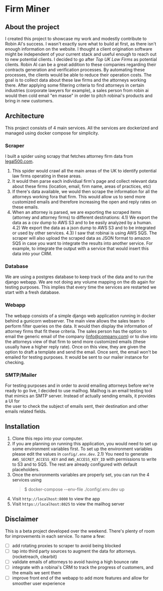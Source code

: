 # Firm Miner
## About the project
I created this project to showcase my work and modestly contribute to Robin AI's success. I wasn't exactly sure what
to build at first, as there isn't enough information on the website. I thought a client origination software might be
independent of your current stack and useful enough to reach out to new potential clients.
I decided to go after *Top UK Law Firms* as potential clients. Robin AI can be a great addition to these 
companies regarding their contracts generation and verification processes. By automating these processes, the clients 
would be able to reduce their operation costs.
The goal is to collect data about these law firms and the attorneys working there. After applying some filtering 
criteria to find attorneys in certain industries (corporate lawyers for example), a sales person from robin ai would 
then cold email "en masse" in order to pitch robinai's products and bring in new customers.
## Architecture
This project consists of 4 main services. All the services are dockerized and managed using docker compose for 
simplicity.
### Scraper
I built a spider using scrapy that fetches attorney firm data from [legal500.com](https://legal500.com). 
1) This spider would crawl all the main areas of the UK to identify potential law firms operating in these areas.
2) It would then parse each individual firm's page and collect relevant data about these firms (location, 
   email, firm name, areas of practices, etc)
3) If there's data available, we would then scrape the information for all the attorneys working fora that firm. This 
would allow us to send more customized emails and therefore increasing the open and reply rates on these emails.
4) When an attorney is parsed, we are exporting the scraped items (attorney and attorney firms) to different 
   destinations:
   4.1) We export the data as a csv dump to AWS S3 and to be easily analyzed by a human.
   4.2) We export the data as a json dump to AWS S3 and to be integrated or used by other services.
   4.3) I saw that robinai is using AWS SQS. The scraper will also upload the scraped data as JSON format to amazon SQS 
   in case you want to integrate the results into another service. For example, to integrate the output with a service 
   that would insert this data into your CRM.
### Database
We are using a postgres database to keep track of the data and to run the django webapp. We are not doing any volume 
mapping on the db again for testing purposes. This implies that every time the services are restarted we start with a 
fresh database.
### Webapp
The webapp consists of a simple django web application running in docker behind a gunicorn webserver. The main view 
allows the sales team to perform filter queries on the data. It would then display the information of attorney firms 
that fit these criteria. The sales person has the option to email the generic email of the company (info@company.com) or
to dive into the attorneys view of that firm to send more customized emails (these usually have a higher reply
rate). Once on this view, they are given the option to draft a template and send the email. Once sent, the email won't 
be emailed for testing purposes. It would be sent to our mailer instance for checking.
### SMTP/Mailer
For testing purposes and in order to avoid emailing attorneys before we're ready to go live, I decided to use mailhog. 
Mailhog is an email testing tool that mimics an SMTP server. Instead of actually sending emails, it provides a UI for  
the user to check the subject of emails sent, their destination and other emails related fields.
## Installation
1. Clone this repo into your computer.
2. If you are planning on running this application, you would need to set up some environment variables first. To set 
   up the environment variables please edit the values in `config/.env.dev`.
   2.1) You need to generate `AWS_SECRET_ACCESS_KEY` and `AWS_ACCESS_KEY_ID` with permissions to write to S3 and to SQS.
   The rest are already configured with default placeholders.
3. Once the environments variables are properly set, you can run the 4 services using
   >$ docker-compose --env-file ./config/.env.dev up 
4. Visit `http://localhost:8000` to view the app
5. Visit `https://localhost:8025` to view the mailhog server
## Disclaimer
This is a beta project developed over the weekend. There's plenty of room for improvements in each service. To name a 
few:
- [ ] add rotating proxies to scraper to avoid being blocked
- [ ] tap into third party sources to augment the data for attorneys. (rocketreach, clearbit)
- [ ] validate emails of attorneys to avoid having a high bounce rate
- [ ] integrate with a robinai's CRM to track the progress of customers, and the emails we sent them
- [ ] improve front end of the webapp to add more features and allow for smoother user experience